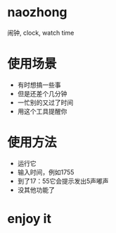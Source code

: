 # naozhong
闹钟, clock, watch time

# 使用场景
- 有时想搞一些事  
- 但是还差个几分钟  
- 一忙别的又过了时间  
- 用这个工具提醒你  

# 使用方法
- 运行它
- 输入时间，例如1755
- 到了17：55它会提示发出5声嘟声
- 没其他功能了

# enjoy it
